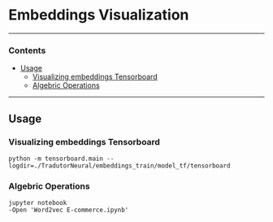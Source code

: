 # Embeddings Visualization

---

### Contents

* [Usage](#usage)
  * [Visualizing embeddings Tensorboard](#visualizing-embeddings-tensorboard)
  * [Algebric Operations](#algebric-operations)

---

## Usage

### Visualizing embeddings Tensorboard

```
python -m tensorboard.main --logdir=./TradutorNeural/embeddings_train/model_tf/tensorboard
```

### Algebric Operations

```
jupyter notebook
-Open 'Word2vec E-commerce.ipynb'
```


